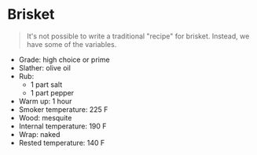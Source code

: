 Brisket
=======

> It's not possible to write a traditional "recipe" for brisket. Instead, we have some of the variables.

- Grade: high choice or prime
- Slather: olive oil
- Rub:
  - 1 part salt
  - 1 part pepper
- Warm up: 1 hour
- Smoker temperature: 225 F
- Wood: mesquite
- Internal temperature: 190 F
- Wrap: naked
- Rested temperature: 140 F

